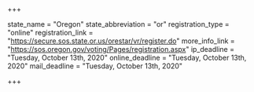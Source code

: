 +++

state_name = "Oregon"
state_abbreviation = "or"
registration_type = "online"
registration_link = "https://secure.sos.state.or.us/orestar/vr/register.do"
more_info_link = "https://sos.oregon.gov/voting/Pages/registration.aspx"
ip_deadline = "Tuesday, October 13th, 2020"
online_deadline = "Tuesday, October 13th, 2020"
mail_deadline = "Tuesday, October 13th, 2020"

+++